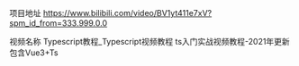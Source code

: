 项目地址
https://www.bilibili.com/video/BV1yt411e7xV?spm_id_from=333.999.0.0


视频名称
Typescript教程_Typescript视频教程 ts入门实战视频教程-2021年更新 包含Vue3+Ts













